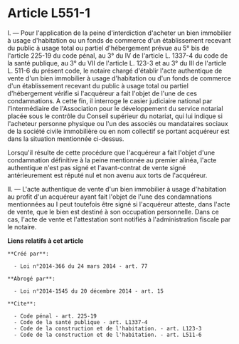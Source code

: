 # Article L551-1

I. ― Pour l'application de la peine d'interdiction d'acheter un bien immobilier à usage d'habitation ou un fonds de commerce
d'un établissement recevant du public à usage total ou partiel d'hébergement prévue au 5° bis de l'article 225-19 du code
pénal, au 3° du IV de l'article L. 1337-4 du code de la santé publique, au 3° du VII de l'article L. 123-3 et au 3° du III de
l'article L. 511-6 du présent code, le notaire chargé d'établir l'acte authentique de vente d'un bien immobilier à usage
d'habitation ou d'un fonds de commerce d'un établissement recevant du public à usage total ou partiel d'hébergement vérifie
si l'acquéreur a fait l'objet de l'une de ces condamnations. A cette fin, il interroge le casier judiciaire national par
l'intermédiaire de l'Association pour le développement du service notarial placée sous le contrôle du Conseil supérieur du
notariat, qui lui indique si l'acheteur personne physique ou l'un des associés ou mandataires sociaux de la société civile
immobilière ou en nom collectif se portant acquéreur est dans la situation mentionnée ci-dessus. 

Lorsqu'il résulte de cette procédure que l'acquéreur a fait l'objet d'une condamnation définitive à la peine mentionnée au
premier alinéa, l'acte authentique n'est pas signé et l'avant-contrat de vente signé antérieurement est réputé nul et non
avenu aux torts de l'acquéreur. 

II. ― L'acte authentique de vente d'un bien immobilier à usage d'habitation au profit d'un acquéreur ayant fait l'objet de
l'une des condamnations mentionnées au I peut toutefois être signé si l'acquéreur atteste, dans l'acte de vente, que le bien
est destiné à son occupation personnelle. Dans ce cas, l'acte de vente et l'attestation sont notifiés à l'administration
fiscale par le notaire.

**Liens relatifs à cet article**

	**Créé par**:

	  - Loi n°2014-366 du 24 mars 2014 - art. 77

	**Abrogé par**:

	  - Loi n°2014-1545 du 20 décembre 2014 - art. 15

	**Cite**:

	  - Code pénal - art. 225-19
	  - Code de la santé publique - art. L1337-4
	  - Code de la construction et de l'habitation. - art. L123-3
	  - Code de la construction et de l'habitation. - art. L511-6
